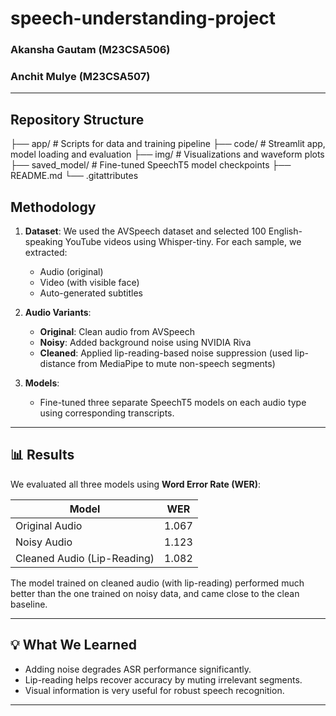# speech-understanding-project
### Akansha Gautam (M23CSA506)
### Anchit Mulye (M23CSA507)

---

## Repository Structure

├── app/ # Scripts for data and training pipeline ├── code/ # Streamlit app, model loading and evaluation ├── img/ # Visualizations and waveform plots ├── saved_model/ # Fine-tuned SpeechT5 model checkpoints ├── README.md └── .gitattributes

## Methodology

1. **Dataset**: We used the AVSpeech dataset and selected 100 English-speaking YouTube videos using Whisper-tiny. For each sample, we extracted:
   - Audio (original)
   - Video (with visible face)
   - Auto-generated subtitles

2. **Audio Variants**:
   - **Original**: Clean audio from AVSpeech
   - **Noisy**: Added background noise using NVIDIA Riva
   - **Cleaned**: Applied lip-reading-based noise suppression (used lip-distance from MediaPipe to mute non-speech segments)

3. **Models**:
   - Fine-tuned three separate SpeechT5 models on each audio type using corresponding transcripts.

---

## 📊 Results

We evaluated all three models using **Word Error Rate (WER)**:

| Model                        | WER    |
|-----------------------------|--------|
| Original Audio              | 1.067  |
| Noisy Audio                 | 1.123  |
| Cleaned Audio (Lip-Reading) | 1.082  |

The model trained on cleaned audio (with lip-reading) performed much better than the one trained on noisy data, and came close to the clean baseline.

---

## 💡 What We Learned

- Adding noise degrades ASR performance significantly.
- Lip-reading helps recover accuracy by muting irrelevant segments.
- Visual information is very useful for robust speech recognition.

---
